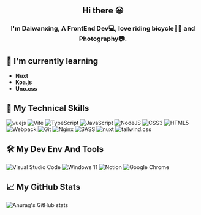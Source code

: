 <h2 align="center">
Hi there 😀
</h2>

<h3 align="center">
I'm Daiwanxing, A FrontEnd Dev💻, love riding bicycle🚴‍♂ and Photography📷. 
</h3> 

## 🌱 I'm currently learning

- **Nuxt**
- **Koa.js**
- **Uno.css**

## 🎯 My Technical Skills

![vuejs](https://img.shields.io/badge/vuejs-%2335495e.svg?style=plasti&logo=vuedotjs)
![Vite](https://img.shields.io/badge/vite-%23646CFF.svg?style=plasti&logo=vite&logoColor=white)
![TypeScript](https://img.shields.io/badge/typescript-%23007ACC.svg?style=plasti&logo=typescript&logoColor=white)
![JavaScript](https://img.shields.io/badge/javascript-%23323330.svg?style=plasti&logo=javascript&logoColor=%23F7DF1E)
![NodeJS](https://img.shields.io/badge/node.js-6DA55F?style=plasti&logo=node.js&logoColor=white)
![CSS3](https://img.shields.io/badge/css3-%231572B6.svg?style=plasti&logo=css3&logoColor=white)
![HTML5](https://img.shields.io/badge/html5-%23E34F26.svg?style=plasti&logo=html5&logoColor=white)
![Webpack](https://img.shields.io/badge/webpack-%238DD6F9.svg?style=plasti&logo=webpack&logoColor=white)
![Git](https://img.shields.io/badge/git-%23F05033.svg?style=plasti&logo=git&logoColor=white)
![Nginx](https://img.shields.io/badge/nginx-%23009639.svg?style=plasti&logo=nginx&logoColor=white)
![SASS](https://img.shields.io/badge/SASS-hotpink.svg?style=plasti&logo=SASS&logoColor=white)
![nuxt](https://img.shields.io/badge/nuxt.js-00C58E?style=plasti&logo=nuxtdotjs&logoColor=white)
![tailwind.css](https://img.shields.io/badge/Tailwind_CSS-38B2AC?style=plasti&logo=tailwind-css&logoColor=white)


## 🛠️ My Dev Env And Tools

![Visual Studio Code](https://img.shields.io/badge/Visual%20Studio%20Code-0078d7.svg?style=plasti&logo=visual-studio-code&logoColor=white)
![Windows 11](https://img.shields.io/badge/Windows%2011-%230079d5.svg?style=plasti&logo=Windows%2011&logoColor=white)
![Notion](https://img.shields.io/badge/Notion-%23000000.svg?style=plasti&logo=notion&logoColor=white)
![Google Chrome](https://img.shields.io/badge/Google%20Chrome-4285F4?style=plasti&logo=GoogleChrome&logoColor=white)

## 📈 My GitHub Stats 

![Anurag's GitHub stats](https://github-readme-stats.vercel.app/api?username=daiwanxing&rank_icon=github)
